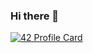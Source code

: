 ### Hi there 👋

[![42 Profile Card](http://75.119.128.8/mmohamme.svg)](https://www.linkedin.com/in/mohamed-malainine-mohammed-chakour-169a55220/)

